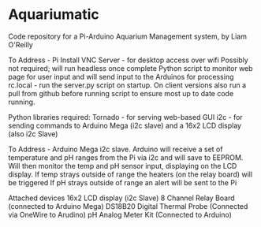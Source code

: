 # Aquariumatic
Code repository for a Pi-Arduino Aquarium Management system, by Liam O'Reilly

To Address - Pi
Install
VNC Server - for desktop access over wifi Possibly not required; will run headless once complete
Python script to monitor web page for user input and will send input to the Arduinos for processing
rc.local - run the server.py script on startup. On client versions also run a pull from github before running script to ensure most up to date code running.

Python libraries required:
Tornado - for serving web-based GUI
i2c - for sending commands to Arduino Mega (i2c slave) and a 16x2 LCD display (also i2c Slave)

To Address - Arduino Mega
i2c slave. 
Arduino will receive a set of temperature and pH ranges from the Pi via i2c and will save to EEPROM.
Will then monitor the temp and pH sensor input, displaying on the LCD display.
If temp strays outside of range the heaters (on the relay board) will be triggered
If pH strays outside of range an alert will be sent to the Pi

Attached devices
16x2 LCD display (i2c Slave)
8 Channel Relay Board (connected to Arduino Mega)
DS18B20 Digital Thermal Probe (Connected via OneWire to Arudino)
pH Analog Meter Kit (Connected to Arduino)

